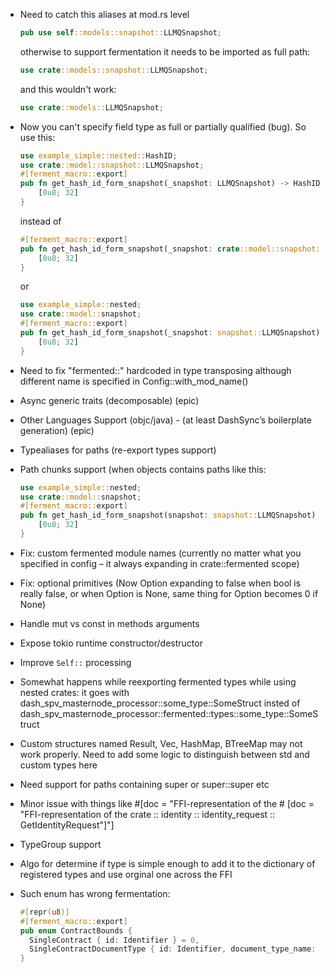 - Need to catch this aliases at mod.rs level
    ```rust
    pub use self::models::snapshot::LLMQSnapshot;
    ```
    otherwise to support fermentation it needs to be imported as full path:
    ```rust
    use crate::models::snapshot::LLMQSnapshot;
    ```
    and this wouldn't work:
    ```rust
    use crate::models::LLMQSnapshot;
    ```
- Now you can't specify field type as full or partially qualified (bug). So use this:
    ```rust
    use example_simple::nested::HashID;
    use crate::model::snapshot::LLMQSnapshot;
    #[ferment_macro::export]
    pub fn get_hash_id_form_snapshot(_snapshot: LLMQSnapshot) -> HashID {
        [0u8; 32]
    }
    ```
    instead of
    ```rust
    #[ferment_macro::export]
    pub fn get_hash_id_form_snapshot(_snapshot: crate::model::snapshot::LLMQSnapshot) -> example_simple::nested::HashID {
        [0u8; 32]
    }
    ```
    or
    ```rust
    use example_simple::nested;
    use crate::model::snapshot;
    #[ferment_macro::export]
    pub fn get_hash_id_form_snapshot(_snapshot: snapshot::LLMQSnapshot) -> nested::HashID {
        [0u8; 32]
    }
    ```
- Need to fix "fermented::" hardcoded in type transposing although different name is specified in Config::with_mod_name()
- Async generic traits (decomposable) (epic)
- Other Languages Support (objc/java) - (at least DashSync’s boilerplate generation) (epic)
- Typealiases for paths (re-export types support)
- Path chunks support (when objects contains paths like this:

    ```rust
    use example_simple::nested;
    use crate::model::snapshot;
    #[ferment_macro::export]
    pub fn get_hash_id_form_snapshot(snapshot: snapshot::LLMQSnapshot) -> nested::HashID {
        [0u8; 32]
    }
    ```

- Fix: custom fermented module names (currently no matter what you specified in config – it always expanding in crate::fermented scope)
- Fix: optional primitives (Now Option<bool> expanding to false when bool is really false, or when Option is None, same thing for Option<u32> becomes 0 if None)
- Handle mut vs const in methods arguments
- Expose tokio runtime constructor/destructor
- Improve `Self::` processing
- Somewhat happens while reexporting fermented types while using nested crates: it goes with dash_spv_masternode_processor::some_type::SomeStruct insted of dash_spv_masternode_processor::fermented::types::some_type::SomeStruct 
- Custom structures named Result, Vec, HashMap, BTreeMap may not work properly. Need to add some logic to distinguish between std and custom types here
- Need support for paths containing super or super::super etc
- Minor issue with things like #[doc = "FFI-representation of the # [doc = \"FFI-representation of the crate :: identity :: identity_request :: GetIdentityRequest\"]"]
- TypeGroup support
- Algo for determine if type is simple enough to add it to the dictionary of registered types and use orginal one across the FFI
- Such enum has wrong fermentation: 
  ```rust
  #[repr(u8)]
  #[ferment_macro::export]
  pub enum ContractBounds {
    SingleContract { id: Identifier } = 0,
    SingleContractDocumentType { id: Identifier, document_type_name: String } = 1,
  }
  ```